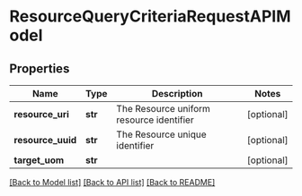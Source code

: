 # ResourceQueryCriteriaRequestAPIModel

## Properties
Name | Type | Description | Notes
------------ | ------------- | ------------- | -------------
**resource_uri** | **str** | The Resource uniform resource identifier | [optional] 
**resource_uuid** | **str** | The Resource unique identifier | [optional] 
**target_uom** | **str** |  | [optional] 

[[Back to Model list]](../README.md#documentation-for-models) [[Back to API list]](../README.md#documentation-for-api-endpoints) [[Back to README]](../README.md)


